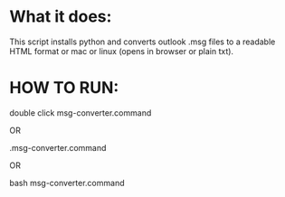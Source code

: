 # What it does:

This script installs python and converts outlook .msg files to a readable HTML format or mac or linux (opens in browser or plain txt).


# HOW TO RUN:
double click msg-converter.command

OR

.msg-converter.command

OR

bash msg-converter.command